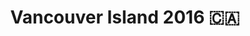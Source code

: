 ---
layout: gallery
title: Vancouver Island 2016 🇨🇦
support: [jquery, gallery]
description: Road trip on Vancouver Island with 2 friends, surfing🏄‍♀️ and hiking🏞
---